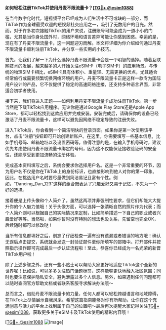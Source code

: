 **如何轻松注册TikTok并使用丹麦不限流量卡？[[TG💪+ @esim1088](https://t.me/s/esim1088)]**

在当今数字化时代，短视频平台已经成为人们生活中不可或缺的一部分，而TikTok作为全球最受欢迎的短视频社交应用之一，吸引了无数用户的目光。然而，对于许多初次接触TikTok的用户来说，注册账号可能会成为一道小小的门槛，尤其是当你身处国外时，网络环境和语言差异可能让你感到困惑。幸运的是，现在有了丹麦不限流量卡，这一问题迎刃而解。本文将详细为你介绍如何通过丹麦不限流量卡顺利注册TikTok，并分享一些实用的小技巧。

首先，让我们了解一下为什么选择丹麦不限流量卡会是一个明智的选择。随着互联网技术的发展，越来越多的人开始关注eSIM卡（电子SIM卡）的应用场景。与传统的物理SIM卡相比，eSIM卡具有体积小、重量轻、无需更换的优点，尤其适合经常旅行或需要频繁切换网络环境的用户。丹麦不限流量卡正是这样一款专为国际用户设计的产品，它不仅提供了稳定的高速网络连接，还支持多种语言界面，非常适合初学者使用。

接下来，我们将进入正题——如何利用丹麦不限流量卡成功注册TikTok。第一步当然是下载TikTok应用程序。无论你是通过Google Play Store还是Apple App Store，都可以轻松找到这款应用并完成安装。安装完成后，请确保你的设备已经激活了丹麦不限流量卡，这样可以避免因网络不稳定导致的注册失败。

进入TikTok后，你会看到一个简洁明快的登录页面。如果你是第一次使用该平台，点击“注册”按钮即可开始创建新账户。在这里，你需要填写一些基本信息，比如手机号码、邮箱地址以及设置密码等。值得注意的是，在输入手机号码时，建议优先考虑使用丹麦不限流量卡绑定的号码，因为这不仅能保证接收验证码的安全性，还能享受到更加流畅的注册体验。

完成基本资料填写之后，系统会要求你选择用户名。这是一个非常重要的环节，因为用户名不仅是你在TikTok上的身份标识，也直接影响到他人对你的第一印象。因此，在挑选用户名时要尽量做到简洁易记且富有个性。例如，“Dancing_Dan_123”这样的组合既表达了兴趣爱好又易于记忆，不失为一个好的选择。

接着便是上传头像和个人简介了。虽然这两项并非强制性要求，但它们却能大大提升你的个人魅力值哦！关于头像方面，可以选择一张清晰自然的照片作为代表；而个人简介则可以根据自己的实际情况来定制，比如简单描述一下自己的职业或者兴趣爱好等等。当然啦，如果你暂时没有特别的想法也没关系，先留空也完全OK，后续随时都可以修改哒！

当所有信息都填好之后，别忘了仔细检查一遍有没有遗漏或者错误的地方哦！确认无误后点击提交，系统就会发送一封验证邮件至你所填写的邮箱中。打开邮件并按照指示操作即可完成最后一步认证流程啦！至此，恭喜你已经成为一名光荣的新晋TikTok用户啦！

除了上述步骤之外，还有一些小贴士可以帮助大家更好地适应TikTok这个全新的世界呢！比如说，可以多多关注热门话题标签，这样能够更快地融入社区氛围；同时也要注意保护隐私安全，避免泄露过多个人信息。另外，如果遇到任何问题都可以随时查阅官方帮助文档或者联系客服寻求解决办法哦～

总而言之，借助丹麦不限流量卡的力量，任何人都可以轻松跨越语言和地域障碍，在TikTok上尽情展示自我风采。希望这篇指南能够对你有所帮助，让你在这个充满创意与活力的平台上找到属于自己的位置吧～最后再次提醒大家记得关注[TG💪+ @esim1088](https://t.me/s/esim1088)，获取更多关于eSIM卡及TikTok使用的精彩内容哦！

[[TG💪+ @esim1088](https://t.me/s/esim1088) ![Image](https://i.postimg.cc/4NQfJmqS/Snipaste-2025-05-13-00-14-12.png)]
